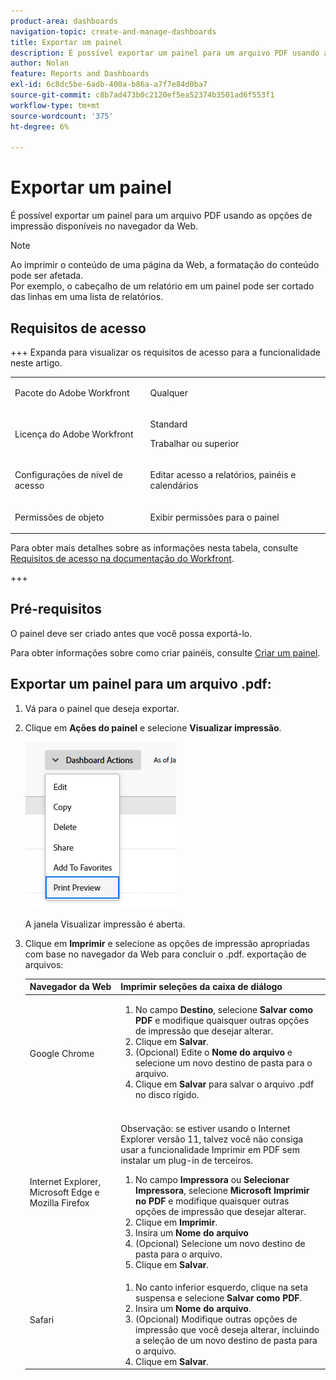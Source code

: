 ```yaml
---
product-area: dashboards
navigation-topic: create-and-manage-dashboards
title: Exportar um painel
description: É possível exportar um painel para um arquivo PDF usando as opções de impressão disponíveis no navegador da Web.
author: Nolan
feature: Reports and Dashboards
exl-id: 6c8dc5be-6adb-400a-b86a-a7f7e84d0ba7
source-git-commit: c8b7ad473b0c2120ef5ea52374b3501ad6f553f1
workflow-type: tm+mt
source-wordcount: '375'
ht-degree: 6%

---
```


# Exportar um painel

<!-- Audited: 1/2025 -->

É possível exportar um painel para um arquivo PDF usando as opções de impressão disponíveis no navegador da Web.

>[!NOTE]
>
>Ao imprimir o conteúdo de uma página da Web, a formatação do conteúdo pode ser afetada.\
>Por exemplo, o cabeçalho de um relatório em um painel pode ser cortado das linhas em uma lista de relatórios.

## Requisitos de acesso

+++ Expanda para visualizar os requisitos de acesso para a funcionalidade neste artigo. 

<table style="table-layout:auto"> 
 <col> 
 <col> 
 <tbody> 
  <tr> 
   <td role="rowheader">Pacote do Adobe Workfront</td> 
   <td> <p>Qualquer</p> </td> 
  </tr> 
  <tr> 
   <td role="rowheader">Licença do Adobe Workfront</td> 
   <td> 
      <p>Standard</p>
      <p>Trabalhar ou superior</p>
   </td> 
  </tr> 
  <tr> 
   <td role="rowheader">Configurações de nível de acesso</td> 
   <td> <p>Editar acesso a relatórios, painéis e calendários</p></td> 
  </tr>  
  <tr> 
   <td role="rowheader">Permissões de objeto</td> 
   <td> <p>Exibir permissões para o painel</p> </td> 
  </tr> 
 </tbody> 
</table>

Para obter mais detalhes sobre as informações nesta tabela, consulte [Requisitos de acesso na documentação do Workfront](/help/quicksilver/administration-and-setup/add-users/access-levels-and-object-permissions/access-level-requirements-in-documentation.md).

+++

## Pré-requisitos

O painel deve ser criado antes que você possa exportá-lo.

Para obter informações sobre como criar painéis, consulte [Criar um painel](../../../reports-and-dashboards/dashboards/creating-and-managing-dashboards/create-dashboard.md).

## Exportar um painel para um arquivo .pdf:

1. Vá para o painel que deseja exportar.
1. Clique em **Ações do painel** e selecione **Visualizar impressão**.

   ![Visualização de impressão do painel](assets/dashboard-actions-print-350x254.png)

   A janela Visualizar impressão é aberta.

1. Clique em **Imprimir** e selecione as opções de impressão apropriadas com base no navegador da Web para concluir o .pdf. exportação de arquivos:

   <table style="table-layout:auto"> 
    <col> 
    <col> 
    <thead> 
     <tr> 
      <th>Navegador da Web</th> 
      <th>Imprimir seleções da caixa de diálogo</th> 
     </tr> 
    </thead> 
    <tbody> 
     <tr> 
      <td>Google Chrome</td> 
      <td> 
       <ol> 
        <li value="1">No campo <strong>Destino</strong>, selecione <strong>Salvar como PDF</strong> e modifique quaisquer outras opções de impressão que desejar alterar.</li> 
        <li value="2">Clique em <strong>Salvar</strong>.</li> 
        <li value="3">(Opcional) Edite o <strong>Nome do arquivo</strong> e selecione um novo destino de pasta para o arquivo.</li> 
        <li value="4">Clique em <strong>Salvar</strong> para salvar o arquivo .pdf no disco rígido.<br><br></li> 
       </ol> </td> 
     </tr> 
     <tr> 
      <td>Internet Explorer, Microsoft Edge e Mozilla Firefox</td> 
      <td> <p>Observação: se estiver usando o Internet Explorer versão 11, talvez você não consiga usar a funcionalidade Imprimir em PDF sem instalar um plug-in de terceiros.</p> 
       <ol> 
        <li value="1">No campo <strong>Impressora</strong> ou <strong>Selecionar Impressora</strong>, selecione <strong>Microsoft Imprimir no PDF</strong> e modifique quaisquer outras opções de impressão que desejar alterar.</li> 
        <li value="2">Clique em <strong>Imprimir</strong>.</li> 
        <li value="3">Insira um <strong>Nome do arquivo</strong></li> 
        <li value="4">(Opcional) Selecione um novo destino de pasta para o arquivo.</li> 
        <li value="5">Clique em <strong>Salvar</strong>.</li> 
       </ol> </td> 
     </tr> 
     <tr> 
      <td>Safari</td> 
      <td> 
       <ol> 
        <li value="1">No canto inferior esquerdo, clique na seta suspensa e selecione <strong>Salvar como PDF</strong>.</li> 
        <li value="2">Insira um <strong>Nome do arquivo</strong>.</li> 
        <li value="3">(Opcional) Modifique outras opções de impressão que você deseja alterar, incluindo a seleção de um novo destino de pasta para o arquivo.</li> 
        <li value="4">Clique em <strong>Salvar</strong>.</li> 
       </ol> </td> 
     </tr> 
    </tbody> 
   </table>
